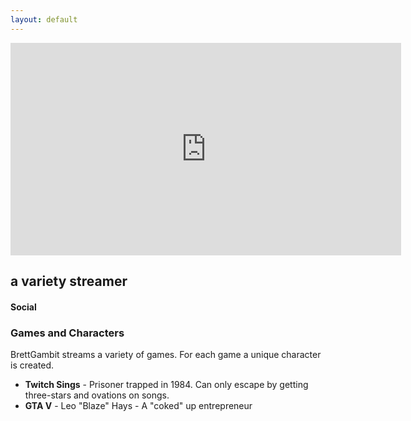 ```yaml
---
layout: default
---
```


<iframe src="https://player.twitch.tv/?channel=brettgambit" frameborder="0" allowfullscreen="true" scrolling="no" height="340" width="625"></iframe>

## a variety streamer 

#### Social

<div>
  <a href="https://www.twitch.tv/brettgambit"><i class="fa fa-twitch fa-3x fa-pull-left fa-border"></i></a>
  <a href="https://www.instagram.com/brettgambit/"><i class="fa fa-instagram fa-3x fa-pull-left fa-border"></i>
  <a href="https://www.instagram.com/brettgambit/"><i class="fa fa-twitter fa-3x fa-pull-left fa-border"></i></a>
</div>

### Games and Characters

BrettGambit streams a variety of games. For each game a unique character is created.

* __Twitch Sings__ - Prisoner trapped in 1984. Can only escape by getting three-stars and ovations on songs.
* __GTA V__ - Leo "Blaze" Hays - A "coked" up entrepreneur
